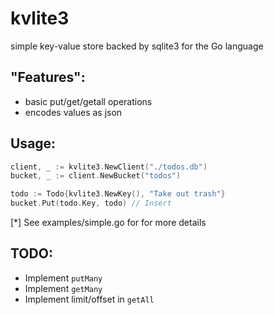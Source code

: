 kvlite3
========
simple key-value store backed by sqlite3 for the Go language

## "Features":

 * basic put/get/getall operations
 * encodes values as json


## Usage:

```go
client, _ := kvlite3.NewClient("./todos.db")
bucket, _ := client.NewBucket("todos")

todo := Todo{kvlite3.NewKey(), "Take out trash"}
bucket.Put(todo.Key, todo) // Insert
```

[*] See examples/simple.go for for more details


## TODO:

 * Implement `putMany`
 * Implement `getMany`
 * Implement limit/offset in `getAll`
